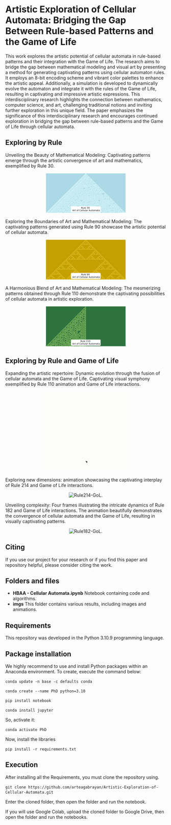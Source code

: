 # Artistic Exploration of Cellular Automata: Bridging the Gap Between Rule-based Patterns and the Game of Life
This work explores the artistic potential of cellular automata in rule-based patterns and their integration with the Game of Life. The research aims to bridge the gap between mathematical modeling and visual art by presenting a method for generating captivating patterns using cellular automaton rules. It employs an 8-bit encoding scheme and vibrant color palettes to enhance the artistic appeal. Additionally, a simulation is developed to dynamically evolve the automaton and integrate it with the rules of the Game of Life, resulting in captivating and impressive artistic expressions. This interdisciplinary research highlights the connection between mathematics, computer science, and art, challenging traditional notions and inviting further exploration in this unique field. The paper emphasizes the significance of this interdisciplinary research and encourages continued exploration in bridging the gap between rule-based patterns and the Game of Life through cellular automata.

## Exploring by Rule

Unveiling the Beauty of Mathematical Modeling: Captivating patterns emerge through the artistic convergence of art and mathematics, exemplified by Rule 30.
<div style="text-align: center;">
  <img src="https://github.com/arteagabrayan/Artistic-Exploration-of-Cellular-Automata/blob/main/imgs/Rule30153436.png" alt="Rule30." style="width: 50%;">
</div>

Exploring the Boundaries of Art and Mathematical Modeling: The captivating patterns generated using Rule 90 showcase the artistic potential of cellular automata.
<div style="text-align: center;">
  <img src="https://github.com/arteagabrayan/Artistic-Exploration-of-Cellular-Automata/blob/main/imgs/Rule90153222.png" alt="Rule90." style="width: 50%;">
</div>

A Harmonious Blend of Art and Mathematical Modeling: The mesmerizing patterns obtained through Rule 110 demonstrate the captivating possibilities of cellular automata in artistic exploration.
<div style="text-align: center;">
  <img src="https://github.com/arteagabrayan/Artistic-Exploration-of-Cellular-Automata/blob/main/imgs/Rule110153638.png" alt="Rule110." style="width: 50%;">
</div>


## Exploring by Rule and Game of Life

Expanding the artistic repertoire: Dynamic evolution through the fusion of cellular automata and the Game of Life. Captivating visual symphony exemplified by Rule 110 animation and Game of Life interactions.
<p align="center">
  <img src="https://github.com/arteagabrayan/Artistic-Exploration-of-Cellular-Automata/blob/main/imgs/110-Animation231357.gif" alt="Rule110-GoL." style="width: 50%;">
</p>

Exploring new dimensions: animation showcasing the captivating interplay of Rule 214 and Game of Life interactions.
<p align="center">
  <img src="https://github.com/arteagabrayan/Artistic-Exploration-of-Cellular-Automata/blob/main/imgs/214-Animation233028.gif" alt="Rule214-GoL." style="width: 50%;">
</p>

Unveiling complexity: Four frames illustrating the intricate dynamics of Rule 182 and Game of Life interactions. The animation beautifully demonstrates the convergence of cellular automata and the Game of Life, resulting in visually captivating patterns.
<p align="center">
  <img src="https://github.com/arteagabrayan/Artistic-Exploration-of-Cellular-Automata/blob/main/imgs/182-Animation232210.gif" alt="Rule182-GoL." style="width: 50%;">
</p>


## Citing

If you use our project for your research or if you find this paper and repository helpful, please consider citing the work.

## Folders and files

- **HBAA - Cellular Automata.ipynb** Notebook containing code and algorithms.
- **imgs** This folder contains various results, including images and animations.

## Requirements
This repository was developed in the Python 3.10.9 programming language.

## Package installation

We highly recommend to use and install Python packages within an Anaconda environment. To create, execute the command below:
```
conda update -n base -c defaults conda
```
```
conda create --name PhD python=3.10
```
```
pip install notebook
```
```
conda install jupyter 
```
So, activate it:
```
conda activate PhD
```
Now, install the libraries
```
pip install -r requirements.txt
```

## Execution
After installing all the Requirements, you must clone the repository using.
```
git clone https://github.com/arteagabrayan/Artistic-Exploration-of-Cellular-Automata.git
```
Enter the cloned folder, then open the folder and run the notebook.

If you will use Google Colab, upload the cloned folder to Google Drive, then open the folder and run the notebooks.

